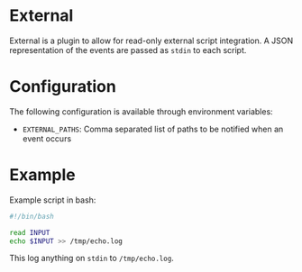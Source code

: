 # External
External is a plugin to allow for read-only external script integration.  A
JSON representation of the events are passed as `stdin` to each script.

# Configuration
The following configuration is available through environment variables:

- `EXTERNAL_PATHS`: Comma separated list of paths to be notified when an event occurs

# Example

Example script in bash:

```bash
#!/bin/bash

read INPUT
echo $INPUT >> /tmp/echo.log
```

This log anything on `stdin` to `/tmp/echo.log`.
